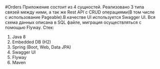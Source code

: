 #Orders
Приложение состоит из 4 сущностей.
Реализовано 3 типа связей между ними, а так же
Rest API с CRUD операциями(В том числе с 
использование Pageable).В качестве UI используется 
Swagger UI. Вся схема данных описана в SQL файле,
миграция осуществляться  с помощью  Flyway.
Стек:
1. Java 8
2. Embedded DB (H2)
2. Spring (Boot, Web, Data JPA)
3. Swagger UI
4. Flyway
5. Maven
